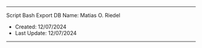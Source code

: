 -------------------
Script Bash Export DB
Name: Matias O. Riedel

- Created: 12/07/2024
- Last Update: 12/07/2024
-------------------